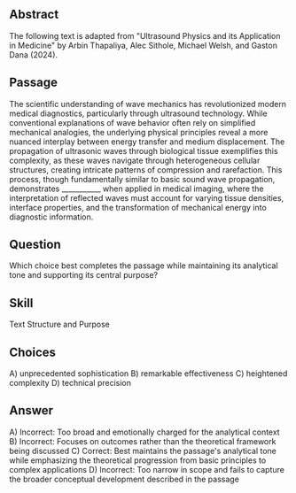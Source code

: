 ## Abstract
The following text is adapted from "Ultrasound Physics and its Application in Medicine" by Arbin Thapaliya, Alec Sithole, Michael Welsh, and Gaston Dana (2024).

## Passage
The scientific understanding of wave mechanics has revolutionized modern medical diagnostics, particularly through ultrasound technology. While conventional explanations of wave behavior often rely on simplified mechanical analogies, the underlying physical principles reveal a more nuanced interplay between energy transfer and medium displacement. The propagation of ultrasonic waves through biological tissue exemplifies this complexity, as these waves navigate through heterogeneous cellular structures, creating intricate patterns of compression and rarefaction. This process, though fundamentally similar to basic sound wave propagation, demonstrates ___________ when applied in medical imaging, where the interpretation of reflected waves must account for varying tissue densities, interface properties, and the transformation of mechanical energy into diagnostic information.

## Question
Which choice best completes the passage while maintaining its analytical tone and supporting its central purpose?

## Skill
Text Structure and Purpose

## Choices
A) unprecedented sophistication
B) remarkable effectiveness
C) heightened complexity
D) technical precision

## Answer
A) Incorrect: Too broad and emotionally charged for the analytical context
B) Incorrect: Focuses on outcomes rather than the theoretical framework being discussed
C) Correct: Best maintains the passage's analytical tone while emphasizing the theoretical progression from basic principles to complex applications
D) Incorrect: Too narrow in scope and fails to capture the broader conceptual development described in the passage